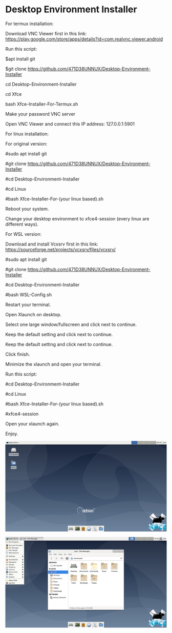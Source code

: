 # Desktop Environment Installer

For termux installation:

Download VNC Viewer first in this link: https://play.google.com/store/apps/details?id=com.realvnc.viewer.android

Run this script:

$apt install git

$git clone https://github.com/471D38UNNUX/Desktop-Environment-Installer

cd Desktop-Environment-Installer

cd Xfce

bash Xfce-Installer-For-Termux.sh

Make your password VNC server

Open VNC Viewer and connect this IP address: 127.0.0.1:5901

For linux installation:

For original version:

#sudo apt install git

#git clone https://github.com/471D38UNNUX/Desktop-Environment-Installer

#cd Desktop-Environment-Installer

#cd Linux

#bash Xfce-Installer-For-(your linux based).sh

Reboot your system.

Change your desktop environment to xfce4-session (every linux are different ways).

For WSL version:

Download and install Vcxsrv first in this link: https://sourceforge.net/projects/vcxsrv/files/vcxsrv/

#sudo apt install git

#git clone https://github.com/471D38UNNUX/Desktop-Environment-Installer

#cd Desktop-Environment-Installer

#bash WSL-Config.sh

Restart your terminal.

Open Xlaunch on desktop.

Select one large window/fullscreen and click next to continue.

Keep the default setting and click next to continue.

Keep the default setting and click next to continue.

Click finish.

Minimize the xlaunch and open your terminal.

Run this script:

#cd Desktop-Environment-Installer

#cd Linux

#bash Xfce-Installer-For-(your linux based).sh

#xfce4-session

Open your xlaunch again.

Enjoy.

![](Xfce1.png)

![](Xfce2.png)
